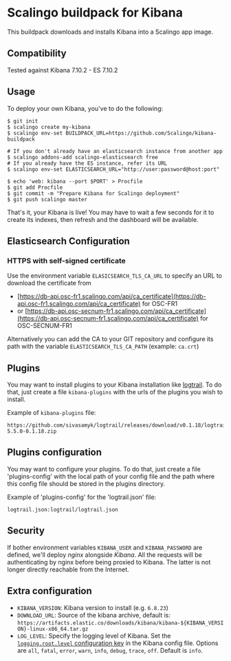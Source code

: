 # Scalingo buildpack for Kibana

This buildpack downloads and installs Kibana into a Scalingo app image.

## Compatibility

Tested against Kibana 7.10.2 - ES 7.10.2

## Usage

To deploy your own Kibana, you've to do the following:

```console
$ git init
$ scalingo create my-kibana
$ scalingo env-set BUILDPACK_URL=https://github.com/Scalingo/kibana-buildpack

# If you don't already have an elasticsearch instance from another app
$ scalingo addons-add scalingo-elasticsearch free
# If you already have the ES instance, refer its URL
$ scalingo env-set ELASTICSEARCH_URL="http://user:password@host:port"

$ echo 'web: kibana --port $PORT' > Procfile
$ git add Procfile
$ git commit -m "Prepare Kibana for Scalingo deployment"
$ git push scalingo master
```

That's it, your Kibana is live! You may have to wait a few seconds for it to
create its indexes, then refresh and the dashboard will be available.

## Elasticsearch Configuration

### HTTPS with self-signed certificate

Use the environment variable `ELASICSEARCH_TLS_CA_URL` to specify an URL to
download the certificate from
- [https://db-api.osc-fr1.scalingo.com/api/ca_certificate](https://db-api.osc-fr1.scalingo.com/api/ca_certificate) for OSC-FR1
- or [https://db-api.osc-secnum-fr1.scalingo.com/api/ca_certificate](https://db-api.osc-secnum-fr1.scalingo.com/api/ca_certificate) for OSC-SECNUM-FR1

Alternatively you can add the CA to your GIT repository and configure its path
with the variable `ELASTICSEARCH_TLS_CA_PATH` (example: `ca.crt`)

## Plugins

You may want to install plugins to your Kibana installation like
[logtrail](https://github.com/sivasamyk/logtrail). To do
that, just create a file `kibana-plugins` with the urls of the plugins you
wish to install.

Example of `kibana-plugins` file:

```
https://github.com/sivasamyk/logtrail/releases/download/v0.1.18/logtrail-5.5.0-0.1.18.zip
```

## Plugins configuration

You may want to configure your plugins. To do that, just create a file 'plugins-config' with the local path of your config file and the path where this config file should be stored in the plugins directory.

Example of 'plugins-config' for the 'logtrail.json' file:

```
logtrail.json:logtrail/logtrail.json
```

## Security

If bother environment variables `KIBANA_USER` and `KIBANA_PASSWORD` are
defined, we'll deploy *nginx* alongside *Kibana*. All the requests will be
authenticating by nginx before being proxied to Kibana. The latter is not
longer directly reachable from the Internet.

## Extra configuration

* `KIBANA_VERSION`: Kibana version to install (e.g. `6.8.23`)
* `DOWNLOAD_URL`: Source of the kibana archive, default is: `https://artifacts.elastic.co/downloads/kibana/kibana-${KIBANA_VERSION}-linux-x86_64.tar.gz`
* `LOG_LEVEL`: Specify the logging level of Kibana. Set the [`logging.root.level` configuration key](https://www.elastic.co/guide/en/kibana/current/logging-settings.html) in the Kibana config file. Options are `all`, `fatal`, `error`, `warn`, `info`, `debug`, `trace`, `off`. Default is `info`.
